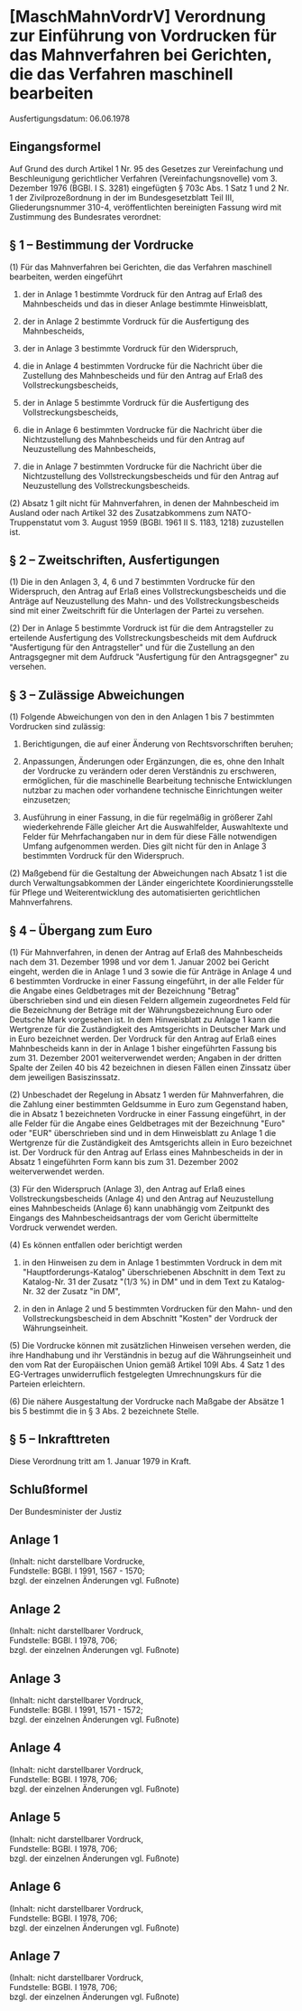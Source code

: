 # [MaschMahnVordrV] Verordnung zur Einführung von Vordrucken für das Mahnverfahren bei Gerichten, die das Verfahren maschinell bearbeiten

Ausfertigungsdatum: 06.06.1978

 

## Eingangsformel

Auf Grund des durch Artikel 1 Nr. 95 des Gesetzes zur Vereinfachung und Beschleunigung gerichtlicher Verfahren (Vereinfachungsnovelle) vom 3. Dezember 1976 (BGBl. I S. 3281) eingefügten § 703c Abs. 1 Satz 1 und 2 Nr. 1 der Zivilprozeßordnung in der im Bundesgesetzblatt Teil III, Gliederungsnummer 310-4, veröffentlichten bereinigten Fassung wird mit Zustimmung des Bundesrates verordnet:


## § 1 – Bestimmung der Vordrucke

(1) Für das Mahnverfahren bei Gerichten, die das Verfahren maschinell bearbeiten, werden eingeführt

1. der in Anlage 1 bestimmte Vordruck für den Antrag auf Erlaß des Mahnbescheids und das in dieser Anlage bestimmte Hinweisblatt,

2. der in Anlage 2 bestimmte Vordruck für die Ausfertigung des Mahnbescheids,

3. der in Anlage 3 bestimmte Vordruck für den Widerspruch,

4. die in Anlage 4 bestimmten Vordrucke für die Nachricht über die Zustellung des Mahnbescheids und für den Antrag auf Erlaß des Vollstreckungsbescheids,

5. der in Anlage 5 bestimmte Vordruck für die Ausfertigung des Vollstreckungsbescheids,

6. die in Anlage 6 bestimmten Vordrucke für die Nachricht über die Nichtzustellung des Mahnbescheids und für den Antrag auf Neuzustellung des Mahnbescheids,

7. die in Anlage 7 bestimmten Vordrucke für die Nachricht über die Nichtzustellung des Vollstreckungsbescheids und für den Antrag auf Neuzustellung des Vollstreckungsbescheids.

(2) Absatz 1 gilt nicht für Mahnverfahren, in denen der Mahnbescheid im Ausland oder nach Artikel 32 des Zusatzabkommens zum NATO-Truppenstatut vom 3. August 1959 (BGBl. 1961 II S. 1183, 1218) zuzustellen ist.


## § 2 – Zweitschriften, Ausfertigungen

(1) Die in den Anlagen 3, 4, 6 und 7 bestimmten Vordrucke für den Widerspruch, den Antrag auf Erlaß eines Vollstreckungsbescheids und die Anträge auf Neuzustellung des Mahn- und des Vollstreckungsbescheids sind mit einer Zweitschrift für die Unterlagen der Partei zu versehen.

(2) Der in Anlage 5 bestimmte Vordruck ist für die dem Antragsteller zu erteilende Ausfertigung des Vollstreckungsbescheids mit dem Aufdruck "Ausfertigung für den Antragsteller" und für die Zustellung an den Antragsgegner mit dem Aufdruck "Ausfertigung für den Antragsgegner" zu versehen.


## § 3 – Zulässige Abweichungen

(1) Folgende Abweichungen von den in den Anlagen 1 bis 7 bestimmten Vordrucken sind zulässig:

1. Berichtigungen, die auf einer Änderung von Rechtsvorschriften beruhen;

2. Anpassungen, Änderungen oder Ergänzungen, die es, ohne den Inhalt der Vordrucke zu verändern oder deren Verständnis zu erschweren, ermöglichen, für die maschinelle Bearbeitung technische Entwicklungen nutzbar zu machen oder vorhandene technische Einrichtungen weiter einzusetzen;

3. Ausführung in einer Fassung, in die für regelmäßig in größerer Zahl wiederkehrende Fälle gleicher Art die Auswahlfelder, Auswahltexte und Felder für Mehrfachangaben nur in dem für diese Fälle notwendigen Umfang aufgenommen werden. Dies gilt nicht für den in Anlage 3 bestimmten Vordruck für den Widerspruch.

(2) Maßgebend für die Gestaltung der Abweichungen nach Absatz 1 ist die durch Verwaltungsabkommen der Länder eingerichtete Koordinierungsstelle für Pflege und Weiterentwicklung des automatisierten gerichtlichen Mahnverfahrens.


## § 4 – Übergang zum Euro

(1) Für Mahnverfahren, in denen der Antrag auf Erlaß des Mahnbescheids nach dem 31. Dezember 1998 und vor dem 1. Januar 2002 bei Gericht eingeht, werden die in Anlage 1 und 3 sowie die für Anträge in Anlage 4 und 6 bestimmten Vordrucke in einer Fassung eingeführt, in der alle Felder für die Angabe eines Geldbetrages mit der Bezeichnung "Betrag" überschrieben sind und ein diesen Feldern allgemein zugeordnetes Feld für die Bezeichnung der Beträge mit der Währungsbezeichnung Euro oder Deutsche Mark vorgesehen ist. In dem Hinweisblatt zu Anlage 1 kann die Wertgrenze für die Zuständigkeit des Amtsgerichts in Deutscher Mark und in Euro bezeichnet werden. Der Vordruck für den Antrag auf Erlaß eines Mahnbescheids kann in der in Anlage 1 bisher eingeführten Fassung bis zum 31. Dezember 2001 weiterverwendet werden; Angaben in der dritten Spalte der Zeilen 40 bis 42 bezeichnen in diesen Fällen einen Zinssatz über dem jeweiligen Basiszinssatz.

(2) Unbeschadet der Regelung in Absatz 1 werden für Mahnverfahren, die die Zahlung einer bestimmten Geldsumme in Euro zum Gegenstand haben, die in Absatz 1 bezeichneten Vordrucke in einer Fassung eingeführt, in der alle Felder für die Angabe eines Geldbetrages mit der Bezeichnung "Euro" oder "EUR" überschrieben sind und in dem Hinweisblatt zu Anlage 1 die Wertgrenze für die Zuständigkeit des Amtsgerichts allein in Euro bezeichnet ist. Der Vordruck für den Antrag auf Erlass eines Mahnbescheids in der in Absatz 1 eingeführten Form kann bis zum 31. Dezember 2002 weiterverwendet werden.

(3) Für den Widerspruch (Anlage 3), den Antrag auf Erlaß eines Vollstreckungsbescheids (Anlage 4) und den Antrag auf Neuzustellung eines Mahnbescheids (Anlage 6) kann unabhängig vom Zeitpunkt des Eingangs des Mahnbescheidsantrags der vom Gericht übermittelte Vordruck verwendet werden.

(4) Es können entfallen oder berichtigt werden

1. in den Hinweisen zu dem in Anlage 1 bestimmten Vordruck in dem mit "Hauptforderungs-Katalog" überschriebenen Abschnitt in dem Text zu Katalog-Nr. 31 der Zusatz "(1/3 %) in DM" und in dem Text zu Katalog-Nr. 32 der Zusatz "in DM",

2. in den in Anlage 2 und 5 bestimmten Vordrucken für den Mahn- und den Vollstreckungsbescheid in dem Abschnitt "Kosten" der Vordruck der Währungseinheit.

(5) Die Vordrucke können mit zusätzlichen Hinweisen versehen werden, die ihre Handhabung und ihr Verständnis in bezug auf die Währungseinheit und den vom Rat der Europäischen Union gemäß Artikel 109l Abs. 4 Satz 1 des EG-Vertrages unwiderruflich festgelegten Umrechnungskurs für die Parteien erleichtern.

(6) Die nähere Ausgestaltung der Vordrucke nach Maßgabe der Absätze 1 bis 5 bestimmt die in § 3 Abs. 2 bezeichnete Stelle.


## § 5 – Inkrafttreten

Diese Verordnung tritt am 1. Januar 1979 in Kraft.


## Schlußformel

Der Bundesminister der Justiz


## Anlage 1

(Inhalt: nicht darstellbare Vordrucke,  
Fundstelle: BGBl. I 1991, 1567 - 1570;  
bzgl. der einzelnen Änderungen vgl. Fußnote)


## Anlage 2

(Inhalt: nicht darstellbarer Vordruck,  
Fundstelle: BGBl. I 1978, 706;  
bzgl. der einzelnen Änderungen vgl. Fußnote)


## Anlage 3

(Inhalt: nicht darstellbarer Vordruck,  
Fundstelle: BGBl. I 1991, 1571 - 1572;  
bzgl. der einzelnen Änderungen vgl. Fußnote)


## Anlage 4

(Inhalt: nicht darstellbarer Vordruck,  
Fundstelle: BGBl. I 1978, 706;  
bzgl. der einzelnen Änderungen vgl. Fußnote)


## Anlage 5

(Inhalt: nicht darstellbarer Vordruck,  
Fundstelle: BGBl. I 1978, 706;  
bzgl. der einzelnen Änderungen vgl. Fußnote)


## Anlage 6

(Inhalt: nicht darstellbarer Vordruck,  
Fundstelle: BGBl. I 1978, 706;  
bzgl. der einzelnen Änderungen vgl. Fußnote)


## Anlage 7

(Inhalt: nicht darstellbarer Vordruck,  
Fundstelle: BGBl. I 1978, 706;  
bzgl. der einzelnen Änderungen vgl. Fußnote)
